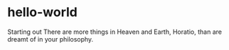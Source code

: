 # hello-world
Starting out
There are more things in Heaven and Earth, Horatio, than are dreamt of in your philosophy.  
